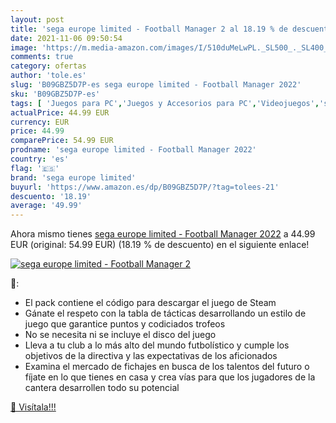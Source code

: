 ```yaml
---
layout: post
title: 'sega europe limited - Football Manager 2 al 18.19 % de descuento'
date: 2021-11-06 09:50:54
image: 'https://m.media-amazon.com/images/I/510duMeLwPL._SL500_._SL400_.jpg'
comments: true
category: ofertas
author: 'tole.es'
slug: 'B09GBZ5D7P-es sega europe limited - Football Manager 2022'
sku: 'B09GBZ5D7P-es'
tags: [ 'Juegos para PC','Juegos y Accesorios para PC','Videojuegos','sega','sega europe limited', ]
actualPrice: 44.99 EUR
currency: EUR
price: 44.99
comparePrice: 54.99 EUR
prodname: 'sega europe limited - Football Manager 2022'
country: 'es'
flag: '🇪🇸'
brand: 'sega europe limited'
buyurl: 'https://www.amazon.es/dp/B09GBZ5D7P/?tag=tolees-21'
descuento: '18.19'
average: '49.99'
---
```


Ahora mismo tienes [sega europe limited - Football Manager 2022](https://www.amazon.es/dp/B09GBZ5D7P/?tag=tolees-21) a 44.99 EUR (original: 54.99 EUR) (18.19 %  de descuento) en el siguiente enlace!

[![sega europe limited - Football Manager 2](https://m.media-amazon.com/images/I/510duMeLwPL._SL500_._SL400_.jpg)](https://www.amazon.es/dp/B09GBZ5D7P/?tag=tolees-21)

🔎:

- El pack contiene el código para descargar el juego de Steam
- Gánate el respeto con la tabla de tácticas desarrollando un estilo de juego que garantice puntos y codiciados trofeos
- No se necesita ni se incluye el disco del juego
- Lleva a tu club a lo más alto del mundo futbolístico y cumple los objetivos de la directiva y las expectativas de los aficionados
- Examina el mercado de fichajes en busca de los talentos del futuro o fíjate en lo que tienes en casa y crea vías para que los jugadores de la cantera desarrollen todo su potencial

[🛒 Visítala!!!](https://www.amazon.es/dp/B09GBZ5D7P/?tag=tolees-21)
